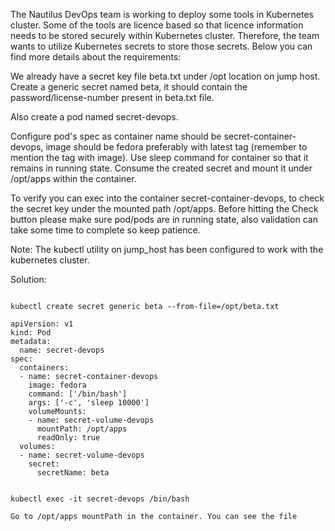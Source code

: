 The Nautilus DevOps team is working to deploy some tools in Kubernetes cluster. Some of the tools are licence based so that licence information needs to be stored securely within Kubernetes cluster. Therefore, the team wants to utilize Kubernetes secrets to store those secrets. Below you can find more details about the requirements:



We already have a secret key file beta.txt under /opt location on jump host. Create a generic secret named beta, it should contain the password/license-number present in beta.txt file.

Also create a pod named secret-devops.

Configure pod's spec as container name should be secret-container-devops, image should be fedora preferably with latest tag (remember to mention the tag with image). Use sleep command for container so that it remains in running state. Consume the created secret and mount it under /opt/apps within the container.

To verify you can exec into the container secret-container-devops, to check the secret key under the mounted path /opt/apps. Before hitting the Check button please make sure pod/pods are in running state, also validation can take some time to complete so keep patience.

Note: The kubectl utility on jump_host has been configured to work with the kubernetes cluster.

Solution:

```

kubectl create secret generic beta --from-file=/opt/beta.txt

apiVersion: v1
kind: Pod
metadata:
  name: secret-devops
spec:
  containers:
  - name: secret-container-devops
    image: fedora
    command: ['/bin/bash']
    args: ['-c', 'sleep 10000']
    volumeMounts:
    - name: secret-volume-devops
      mountPath: /opt/apps
      readOnly: true
  volumes:
  - name: secret-volume-devops
    secret:
      secretName: beta
      
      
kubectl exec -it secret-devops /bin/bash
   
Go to /opt/apps mountPath in the container. You can see the file


```